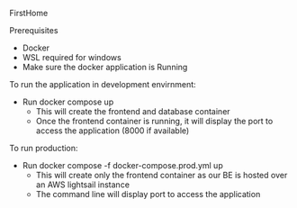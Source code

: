 FirstHome

Prerequisites
- Docker
- WSL required for windows
- Make sure the docker application is Running

To run the application in development envirnment:
- Run docker compose up
    - This will create the frontend and database container
    - Once the frontend container is running, it will display the port to access the application (8000 if available)

To run production:
- Run docker compose -f  docker-compose.prod.yml up
    - This will create only the frontend container as our BE is hosted over an AWS lightsail instance
    - The command line will display port to access the application